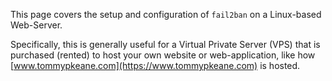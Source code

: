 This page covers the setup and configuration of `fail2ban` on a Linux-based Web-Server.

Specifically, this is generally useful for a Virtual Private Server (VPS) that is purchased (rented) to host your own website or web-application, like how [www.tommypkeane.com](https://www.tommypkeane.com) is hosted.